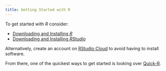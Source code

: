 ```yaml
---
title: Getting Started with R
---
```


To get started with _R_ consider:

- [Downloading and Installing _R_](https://thecoatlessprofessor.com/tutorials/r/downloading-and-installing-r/)
- [Downloading and Installing _RStudio_](https://thecoatlessprofessor.com/tutorials/r/downloading-and-installing-rstudio-desktop/)

Alternatively, create an account on [RStudio Cloud](https://go.illinois.edu/uc-ur-rstudio-cloud)
to avoid having to install software.

From there, one of the quickest ways to get started is looking over
[Quick-R](https://www.statmethods.net/). 
